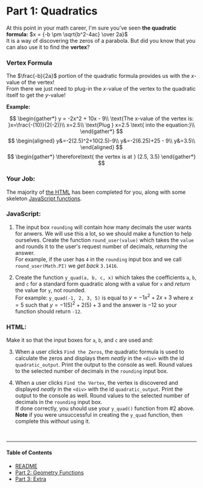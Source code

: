 # Part 1: Quadratics

At this point in your math career, I'm sure you've seen **the quadratic formula:** $x = {-b \pm \sqrt{b^2-4ac} \over 2a}$  
It is a way of discovering the zeros of a parabola. But did you know that you can also use it to find the **vertex**?

### Vertex Formula
The $\frac{-b}{2a}$ portion of the quadratic formula provides us with the $x$-value of the vertex!  
From there we just need to plug-in the $x$-value of the vertex to the quadratic itself to get the $y$-value!

**Example:**

$$
\begin{gather*}
y = -2x^2 + 10x - 9\\
\text{The x-value of the vertex is: }x=\frac{-(10)}{2(-2)}\\
x=2.5\\
\text{Plug } x=2.5 \text{ into the equation:}\\
\end{gather*}
$$
$$
\begin{aligned}
y&=-2(2.5)^2+10(2.5)-9\\
y&=-2(6.25)+25 - 9\\
y&=3.5\\
\end{aligned}
$$
$$
\begin{gather*}
\therefore\text{ the vertex is at } (2.5, 3.5)
\end{gather*}
$$



### Your Job:

The majority of [the HTML](../index.html) has been completed for you, along with some skeleton [JavaScript functions](../main.js).

### JavaScript:
1. The input box `rounding` will contain how many decimals the user wants for anwers. We will use this a lot, so we should make a function to help ourselves. Create the function `round_user(value)` which takes the `value` and rounds it to the user's request number of decimals, _returning_ the answer.  
For example, if the user has `4` in the `rounding` input box and we call `round_user(Math.PI)` we _get back_ `3.1416`.  

2. Create the function `y_quad(a, b, c, x)` which takes the coefficients `a`, `b`, and `c` for a standard form quadratic along with a value for `x` and _return_ the value for `y`, not rounded.  
For example:  `y_quad(-1, 2, 3, 5)` is equal to $y=-1x^2+2x+3$ where $x=5$ such that $y=-1(5)^2+2(5)+3$ and the answer is $-12$ so your function should return `-12`.

### HTML:

Make it so that the input boxes for `a`, `b`, and `c` are used and:

3. When a user clicks `Find the Zeros`, the quadratic formula is used to calculate the zeros and displays them _neatly_ in the `<div>` with the id `quadratic_output`. Print the output to the console as well. Round values to the selected number of decimals in the `rounding` input box.  

4. When a user clicks `Find the Vertex`, the vertex is discovered and displayed _neatly_ in the `<div>` with the id `quadratic_output`. Print the output to the console as well. Round values to the selected number of decimals in the `rounding` input box.  
If done correctly, you should use your `y_quad()` function from #2 above. **Note** if you were unsuccessful in creating the `y_quad` function, then complete this _without_ using it.  

<br>

---

#### Table of Contents
- [README](../README.md)
- [Part 2: Geometry Functions](./PART2.md)  
- [Part 3: Extra](./PART3.md)
